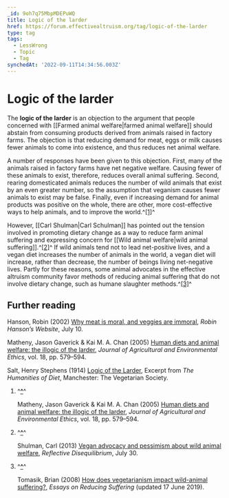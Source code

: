 ```yaml
---
_id: 9oh7q75MbpMDEPuWQ
title: Logic of the larder
href: https://forum.effectivealtruism.org/tag/logic-of-the-larder
type: tag
tags:
  - LessWrong
  - Topic
  - Tag
synchedAt: '2022-09-11T14:34:56.003Z'
---
```

# Logic of the larder

The **logic of the larder** is an objection to the argument that people concerned with [[Farmed animal welfare|farmed animal welfare]] should abstain from consuming products derived from animals raised in factory farms. The objection is that reducing demand for meat, eggs or milk causes fewer animals to come into existence, and thus reduces net animal welfare.

A number of responses have been given to this objection. First, many of the animals raised in factory farms have net negative welfare. Causing fewer of these animals to exist, therefore, reduces overall animal suffering. Second, rearing domesticated animals reduces the number of wild animals that exist by an even greater number, so the assumption that veganism causes fewer animals to exist may be false. Finally, even if increasing demand for animal products was positive on the whole, there are other, more cost-effective ways to help animals, and to improve the world.^[\[1\]](#fnrmxxbdw6y5s)^

However, [[Carl Shulman|Carl Schulman]] has pointed out the tension involved in promoting dietary change as a way to reduce farm animal suffering and expressing concern for [[Wild animal welfare|wild animal suffering]].^[\[2\]](#fnhzouivuezx)^ If wild animals tend not to lead net-positive lives, and a vegan diet increases the number of animals in the world, a vegan diet will increase, rather than decrease, the number of beings living net-negative lives. Partly for these reasons, some animal advocates in the effective altruism community favor methods of reducing animal suffering that do not involve dietary change, such as humane slaughter methods.^[\[3\]](#fnvo2yox61mmn)^

Further reading
---------------

Hanson, Robin (2002) [Why meat is moral, and veggies are immoral](http://mason.gmu.edu/~rhanson/meat.html), *Robin Hanson’s Website*, July 10.

Matheny, Jason Gaverick & Kai M. A. Chan (2005) [Human diets and animal welfare: the illogic of the larder](http://doi.org/10.1007/s10806-005-1805-x), *Journal of Agricultural and Environmental Ethics*, vol. 18, pp. 579–594.

Salt, Henry Stephens (1914) [Logic of the Larder](http://www.animal-rights-library.com/texts-c/salt02.htm), Excerpt from *The Humanities of Diet*, Manchester: The Vegetarian Society.

1.  ^**[^](#fnrefrmxxbdw6y5s)**^
    
    Matheny, Jason Gaverick & Kai M. A. Chan (2005) [Human diets and animal welfare: the illogic of the larder](http://doi.org/10.1007/s10806-005-1805-x), *Journal of Agricultural and Environmental Ethics*, vol. 18, pp. 579–594.
    
2.  ^**[^](#fnrefhzouivuezx)**^
    
    Shulman, Carl (2013) [Vegan advocacy and pessimism about wild animal welfare](http://reflectivedisequilibrium.blogspot.com/2013/07/vegan-advocacy-and-pessimism-about-wild.html), *Reflective Disequilibrium*, July 30.
    
3.  ^**[^](#fnrefvo2yox61mmn)**^
    
    Tomasik, Brian (2008) [How does vegetarianism impact wild-animal suffering?](https://reducing-suffering.org/vegetarianism-and-wild-animals/), *Essays on Reducing Suffering* (updated 17 June 2019).